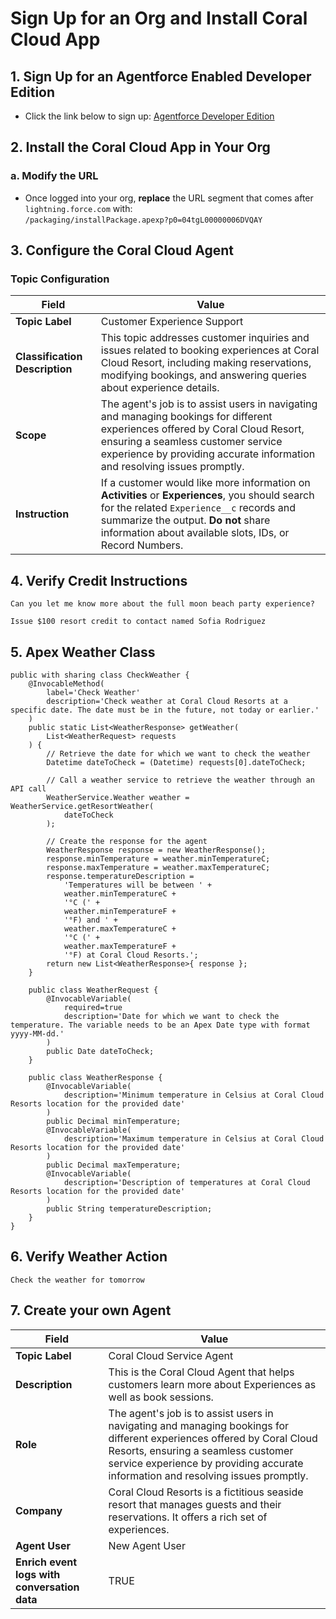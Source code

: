 # Sign Up for an Org and Install Coral Cloud App  

## 1. Sign Up for an Agentforce Enabled Developer Edition  
- Click the link below to sign up:  [Agentforce Developer Edition](https://sforce.co/g4ga4de)  




## 2. Install the Coral Cloud App in Your Org  

### a. Modify the URL  
- Once logged into your org, **replace** the URL segment that comes after `lightning.force.com` with:  
```/packaging/installPackage.apexp?p0=04tgL00000006DVQAY```





## 3. Configure the Coral Cloud Agent  

### **Topic Configuration**  

| Field                | Value |
|----------------------|------------------------------------------------------------------------------------------------------------------------------------------------------------------------------------------------------------------------------------------------------------------|
| **Topic Label**      | Customer Experience Support |
| **Classification Description** | This topic addresses customer inquiries and issues related to booking experiences at Coral Cloud Resort, including making reservations, modifying bookings, and answering queries about experience details. |
| **Scope**           | The agent's job is to assist users in navigating and managing bookings for different experiences offered by Coral Cloud Resort, ensuring a seamless customer service experience by providing accurate information and resolving issues promptly. |
| **Instruction**     | If a customer would like more information on **Activities** or **Experiences**, you should search for the related `Experience__c` records and summarize the output. **Do not** share information about available slots, IDs, or Record Numbers. |





## 4. Verify Credit Instructions
```Can you let me know more about the full moon beach party experience?```

```Issue $100 resort credit to contact named Sofia Rodriguez```


## 5. Apex Weather Class
```
public with sharing class CheckWeather {
    @InvocableMethod(
        label='Check Weather'
        description='Check weather at Coral Cloud Resorts at a specific date. The date must be in the future, not today or earlier.'
    )
    public static List<WeatherResponse> getWeather(
        List<WeatherRequest> requests
    ) {
        // Retrieve the date for which we want to check the weather
        Datetime dateToCheck = (Datetime) requests[0].dateToCheck;

        // Call a weather service to retrieve the weather through an API call
        WeatherService.Weather weather = WeatherService.getResortWeather(
            dateToCheck
        );

        // Create the response for the agent
        WeatherResponse response = new WeatherResponse();
        response.minTemperature = weather.minTemperatureC;
        response.maxTemperature = weather.maxTemperatureC;
        response.temperatureDescription =
            'Temperatures will be between ' +
            weather.minTemperatureC +
            '°C (' +
            weather.minTemperatureF +
            '°F) and ' +
            weather.maxTemperatureC +
            '°C (' +
            weather.maxTemperatureF +
            '°F) at Coral Cloud Resorts.';
        return new List<WeatherResponse>{ response };
    }

    public class WeatherRequest {
        @InvocableVariable(
            required=true
            description='Date for which we want to check the temperature. The variable needs to be an Apex Date type with format    yyyy-MM-dd.'
        )
        public Date dateToCheck;
    }

    public class WeatherResponse {
        @InvocableVariable(
            description='Minimum temperature in Celsius at Coral Cloud Resorts location for the provided date'
        )
        public Decimal minTemperature;
        @InvocableVariable(
            description='Maximum temperature in Celsius at Coral Cloud Resorts location for the provided date'
        )
        public Decimal maxTemperature;
        @InvocableVariable(
            description='Description of temperatures at Coral Cloud Resorts location for the provided date'
        )
        public String temperatureDescription;
    }
}
```




## 6. Verify Weather Action
```Check the weather for tomorrow```


## 7. Create your own Agent
| Field                                      | Value  |
|--------------------------------------------|------------------------------------------------------------------------------------------------------------------------------------------------------------------------------------------------------------------------------------------------------------------|
| **Topic Label**                            | Coral Cloud Service Agent |
| **Description**                            | This is the Coral Cloud Agent that helps customers learn more about Experiences as well as book sessions. |
| **Role**                                   | The agent's job is to assist users in navigating and managing bookings for different experiences offered by Coral Cloud Resorts, ensuring a seamless customer service experience by providing accurate information and resolving issues promptly. |
| **Company**                                | Coral Cloud Resorts is a fictitious seaside resort that manages guests and their reservations. It offers a rich set of experiences. |
| **Agent User**                             | New Agent User |
| **Enrich event logs with conversation data** | TRUE |
